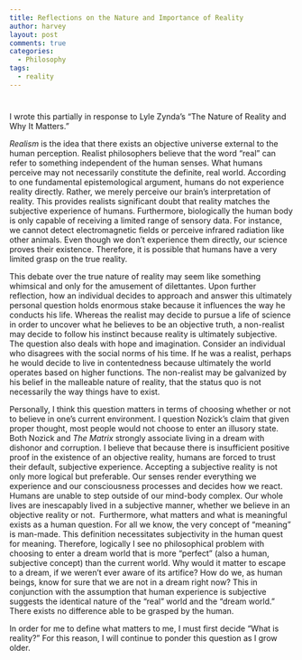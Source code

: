 ```yaml
---
title: Reflections on the Nature and Importance of Reality
author: harvey
layout: post
comments: true
categories:
  - Philosophy
tags:
  - reality
---
```

# 

I wrote this partially in response to Lyle Zynda’s “The Nature of Reality and Why It Matters.”

*Realism* is the idea that there exists an objective universe external to the human perception. Realist philosophers believe that the word “real” can refer to something independent of the human senses. What humans perceive may not necessarily constitute the definite, real world. According to one fundamental epistemological argument, humans do not experience reality directly. Rather, we merely perceive our brain’s interpretation of reality. This provides realists significant doubt that reality matches the subjective experience of humans. Furthermore, biologically the human body is only capable of receiving a limited range of sensory data. For instance, we cannot detect electromagnetic fields or perceive infrared radiation like other animals. Even though we don’t experience them directly, our science proves their existence. Therefore, it is possible that humans have a very limited grasp on the true reality.

This debate over the true nature of reality may seem like something whimsical and only for the amusement of dilettantes. Upon further reflection, how an individual decides to approach and answer this ultimately personal question holds enormous stake because it influences the way he conducts his life. Whereas the realist may decide to pursue a life of science in order to uncover what he believes to be an objective truth, a non-realist may decide to follow his instinct because reality is ultimately subjective. The question also deals with hope and imagination. Consider an individual who disagrees with the social norms of his time. If he was a realist, perhaps he would decide to live in contentedness because ultimately the world operates based on higher functions. The non-realist may be galvanized by his belief in the malleable nature of reality, that the status quo is not necessarily the way things have to exist.

Personally, I think this question matters in terms of choosing whether or not to believe in one’s current environment. I question Nozick’s claim that given proper thought, most people would not choose to enter an illusory state. Both Nozick and *The Matrix* strongly associate living in a dream with dishonor and corruption. I believe that because there is insufficient positive proof in the existence of an objective reality, humans are forced to trust their default, subjective experience. Accepting a subjective reality is not only more logical but preferable. Our senses render everything we experience and our consciousness processes and decides how we react. Humans are unable to step outside of our mind-body complex. Our whole lives are inescapably lived in a subjective manner, whether we believe in an objective reality or not.  Furthermore, what matters and what is meaningful exists as a human question. For all we know, the very concept of “meaning” is man-made. This definition necessitates subjectivity in the human quest for meaning. Therefore, logically I see no philosophical problem with choosing to enter a dream world that is more “perfect” (also a human, subjective concept) than the current world. Why would it matter to escape to a dream, if we weren’t ever aware of its artifice? How do we, as human beings, know for sure that we are not in a dream right now? This in conjunction with the assumption that human experience is subjective suggests the identical nature of the “real” world and the “dream world.” There exists no difference able to be grasped by the human.

In order for me to define what matters to me, I must first decide “What is reality?” For this reason, I will continue to ponder this question as I grow older.
